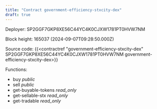 ```yaml
---
title: "Contract government-efficiency-stxcity-dex"
draft: true
---
```

Deployer: SP2GGF7GKP8XE56C44YC4K0CJXW1781PT0HVW7NM


 



Block height: 165037 (2024-09-07T09:28:50.000Z)

Source code: {{<contractref "government-efficiency-stxcity-dex" SP2GGF7GKP8XE56C44YC4K0CJXW1781PT0HVW7NM government-efficiency-stxcity-dex>}}

Functions:

* buy _public_
* sell _public_
* get-buyable-tokens _read_only_
* get-sellable-stx _read_only_
* get-tradable _read_only_
